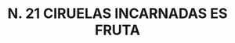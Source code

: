 ---
title: "N. 21 CIRUELAS INCARNADAS ES FRUTA"
plant-name: "N. 21"
plant-number: "021"
plant-xml: "/assets/xml/plant021.xml"
plant-img1: "/assets/img/plant021_verso.jpg"
plant-img2: "/assets/img/plant021.jpg"
plant-title: "N. 21 CIRUELAS INCARNADAS ES FRUTA"
plant-taxon-link: ""
plant-taxon-link: ""
layout: single-xml
---